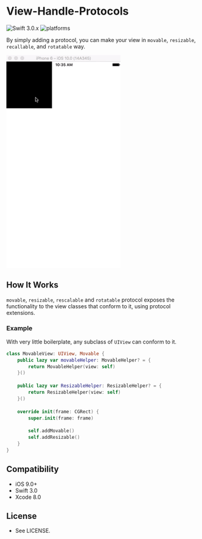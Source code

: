 # View-Handle-Protocols
![Swift 3.0.x](https://img.shields.io/badge/Swift-3.0.x-orange.svg)  ![platforms](https://img.shields.io/badge/platforms-iOS-lightgrey.svg)

By simply adding a protocol, you can make your view in `movable`, `resizable`, `recallable`, and `rotatable` way.

<img src="./example.gif" width="300">

## How It Works
`movable`, `resizable`, `rescalable` and `rotatable` protocol exposes the functionality to the view classes that conform to it, using protocol extensions.

### Example

With very little boilerplate, any subclass of `UIView` can conform to it.

~~~swift
class MovableView: UIView, Movable {
    public lazy var movableHelper: MovableHelper? = {
        return MovableHelper(view: self)
    }()
    
    public lazy var ResizableHelper: ResizableHelper? = {
        return ResizableHelper(view: self)
    }()
    
    override init(frame: CGRect) {
        super.init(frame: frame)
        
        self.addMovable()
        self.addResizable()
    }
}
~~~

## Compatibility

- iOS 9.0+
- Swift 3.0
- Xcode 8.0

## License

- See LICENSE.
